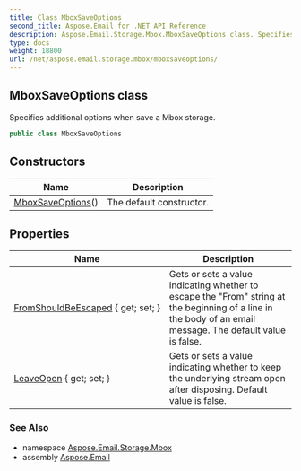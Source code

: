 ```yaml
---
title: Class MboxSaveOptions
second_title: Aspose.Email for .NET API Reference
description: Aspose.Email.Storage.Mbox.MboxSaveOptions class. Specifies additional options when save a Mbox storage
type: docs
weight: 18800
url: /net/aspose.email.storage.mbox/mboxsaveoptions/
---
```

## MboxSaveOptions class

Specifies additional options when save a Mbox storage.

```csharp
public class MboxSaveOptions
```

## Constructors

| Name | Description |
| --- | --- |
| [MboxSaveOptions](mboxsaveoptions/)() | The default constructor. |

## Properties

| Name | Description |
| --- | --- |
| [FromShouldBeEscaped](../../aspose.email.storage.mbox/mboxsaveoptions/fromshouldbeescaped/) { get; set; } | Gets or sets a value indicating whether to escape the "From" string at the beginning of a line in the body of an email message. The default value is false. |
| [LeaveOpen](../../aspose.email.storage.mbox/mboxsaveoptions/leaveopen/) { get; set; } | Gets or sets a value indicating whether to keep the underlying stream open after disposing. Default value is false. |

### See Also

* namespace [Aspose.Email.Storage.Mbox](../../aspose.email.storage.mbox/)
* assembly [Aspose.Email](../../)


